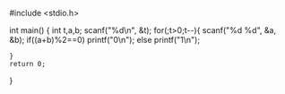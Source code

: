 #include <stdio.h>

int main()
{
    int t,a,b;
    scanf("%d\n", &t);
    for(;t>0;t--){
        scanf("%d %d", &a, &b);
        if((a+b)%2==0) printf("0\n");
        else
             printf("1\n");
            
        
    }
    return 0;
}
